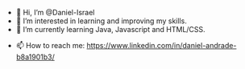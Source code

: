 - 👋 Hi, I’m @Daniel-Israel
- 👀 I’m interested in learning and improving my skills.
- 🌱 I’m currently learning Java, Javascript and HTML/CSS.
<!--- - 💞️ I’m looking to collaborate on ... --->
- 📫 How to reach me: https://www.linkedin.com/in/daniel-andrade-b8a1901b3/

<!---
Daniel-Israel/Daniel-Israel is a ✨ special ✨ repository because its `README.md` (this file) appears on your GitHub profile.
You can click the Preview link to take a look at your changes.
--->
